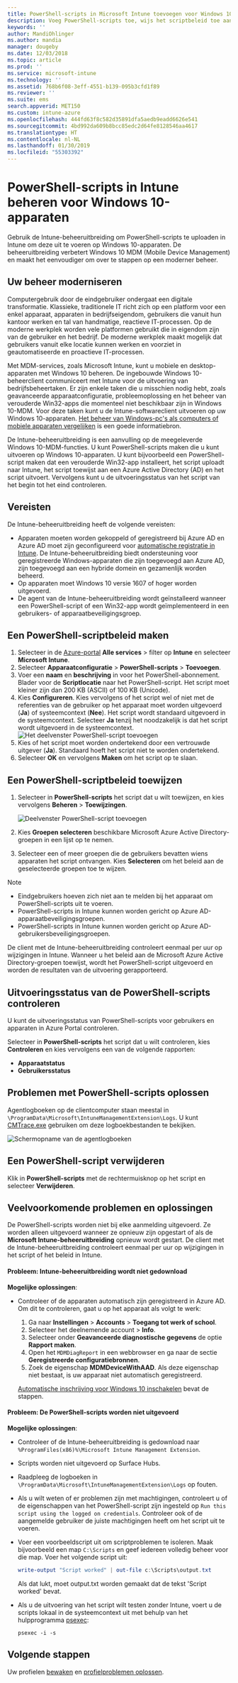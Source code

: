 ```yaml
---
title: PowerShell-scripts in Microsoft Intune toevoegen voor Windows 10-apparaten - Azure | Microsoft Docs
description: Voeg PowerShell-scripts toe, wijs het scriptbeleid toe aan Azure Active Directory-groepen, gebruik rapporten om de scripts te controleren en zie de stappen om scripts te verwijderen die u toevoegt op Windows 10-apparaten in Microsoft Intune. Zie ook enkele veelvoorkomende problemen en oplossingen.
keywords: ''
author: MandiOhlinger
ms.author: mandia
manager: dougeby
ms.date: 12/03/2018
ms.topic: article
ms.prod: ''
ms.service: microsoft-intune
ms.technology: ''
ms.assetid: 768b6f08-3eff-4551-b139-095b3cfd1f89
ms.reviewer: ''
ms.suite: ems
search.appverid: MET150
ms.custom: intune-azure
ms.openlocfilehash: 444fd63f8c582d35891dfa5aedb9eadd6626e541
ms.sourcegitcommit: 4bd992da609b8bcc85edc2d64fe8128546aa4617
ms.translationtype: HT
ms.contentlocale: nl-NL
ms.lasthandoff: 01/30/2019
ms.locfileid: "55303392"
---
```

# <a name="manage-powershell-scripts-in-intune-for-windows-10-devices"></a>PowerShell-scripts in Intune beheren voor Windows 10-apparaten

Gebruik de Intune-beheeruitbreiding om PowerShell-scripts te uploaden in Intune om deze uit te voeren op Windows 10-apparaten. De beheeruitbreiding verbetert Windows 10 MDM (Mobile Device Management) en maakt het eenvoudiger om over te stappen op een moderner beheer.

## <a name="moving-to-modern-management"></a>Uw beheer moderniseren

Computergebruik door de eindgebruiker ondergaat een digitale transformatie. Klassieke, traditionele IT richt zich op een platform voor een enkel apparaat, apparaten in bedrijfseigendom, gebruikers die vanuit hun kantoor werken en tal van handmatige, reactieve IT-processen. Op de moderne werkplek worden vele platformen gebruikt die in eigendom zijn van de gebruiker en het bedrijf. De moderne werkplek maakt mogelijk dat gebruikers vanuit elke locatie kunnen werken en voorziet in geautomatiseerde en proactieve IT-processen.

Met MDM-services, zoals Microsoft Intune, kunt u mobiele en desktop-apparaten met Windows 10 beheren. De ingebouwde Windows 10-beheerclient communiceert met Intune voor de uitvoering van bedrijfsbeheertaken. Er zijn enkele taken die u misschien nodig hebt, zoals geavanceerde apparaatconfiguratie, probleemoplossing en het beheer van verouderde Win32-apps die momenteel niet beschikbaar zijn in Windows 10-MDM. Voor deze taken kunt u de Intune-softwareclient uitvoeren op uw Windows 10-apparaten. [Het beheer van Windows-pc's als computers of mobiele apparaten vergelijken](pc-management-comparison.md) is een goede informatiebron.

De Intune-beheeruitbreiding is een aanvulling op de meegeleverde Windows 10-MDM-functies. U kunt PowerShell-scripts maken die u kunt uitvoeren op Windows 10-apparaten. U kunt bijvoorbeeld een PowerShell-script maken dat een verouderde Win32-app installeert, het script uploadt naar Intune, het script toewijst aan een Azure Active Directory (AD) en het script uitvoert. Vervolgens kunt u de uitvoeringsstatus van het script van het begin tot het eind controleren.

## <a name="prerequisites"></a>Vereisten

De Intune-beheeruitbreiding heeft de volgende vereisten:

- Apparaten moeten worden gekoppeld of geregistreerd bij Azure AD en Azure AD moet zijn geconfigureerd voor [automatische registratie in Intune](windows-enroll.md#enable-windows-10-automatic-enrollment). De Intune-beheeruitbreiding biedt ondersteuning voor geregistreerde Windows-apparaten die zijn toegevoegd aan Azure AD, zijn toegevoegd aan een hybride domein en gezamenlijk worden beheerd.
- Op apparaten moet Windows 10 versie 1607 of hoger worden uitgevoerd.
- De agent van de Intune-beheeruitbreiding wordt geïnstalleerd wanneer een PowerShell-script of een Win32-app wordt geïmplementeerd in een gebruikers- of apparaatbeveiligingsgroep.

## <a name="create-a-powershell-script-policy"></a>Een PowerShell-scriptbeleid maken 

1. Selecteer in de [Azure-portal](https://portal.azure.com) **Alle services** > filter op **Intune** en selecteer **Microsoft Intune**.
2. Selecteer **Apparaatconfiguratie** > **PowerShell-scripts** > **Toevoegen**.
3. Voer een **naam** en **beschrijving** in voor het PowerShell-abonnement. Blader voor de **Scriptlocatie** naar het PowerShell-script. Het script moet kleiner zijn dan 200 KB (ASCII) of 100 KB (Unicode).
4. Kies **Configureren**. Kies vervolgens of het script wel of niet met de referenties van de gebruiker op het apparaat moet worden uitgevoerd (**Ja**) of systeemcontext (**Nee**). Het script wordt standaard uitgevoerd in de systeemcontext. Selecteer **Ja** tenzij het noodzakelijk is dat het script wordt uitgevoerd in de systeemcontext. 
  ![Het deelvenster PowerShell-script toevoegen](./media/mgmt-extension-add-script.png)
5. Kies of het script moet worden ondertekend door een vertrouwde uitgever (**Ja**). Standaard hoeft het script niet te worden ondertekend. 
6. Selecteer **OK** en vervolgens **Maken** om het script op te slaan.

## <a name="assign-a-powershell-script-policy"></a>Een PowerShell-scriptbeleid toewijzen

1. Selecteer in **PowerShell-scripts** het script dat u wilt toewijzen, en kies vervolgens **Beheren** > **Toewijzingen**.

    ![Deelvenster PowerShell-script toevoegen](./media/mgmt-extension-assignments.png)

2. Kies **Groepen selecteren** beschikbare Microsoft Azure Active Directory-groepen in een lijst op te nemen. 
3. Selecteer een of meer groepen die de gebruikers bevatten wiens apparaten het script ontvangen. Kies **Selecteren** om het beleid aan de geselecteerde groepen toe te wijzen.

> [!NOTE]
> - Eindgebruikers hoeven zich niet aan te melden bij het apparaat om PowerShell-scripts uit te voeren.
> - PowerShell-scripts in Intune kunnen worden gericht op Azure AD-apparaatbeveiligingsgroepen.
> - PowerShell-scripts in Intune kunnen worden gericht op Azure AD-gebruikersbeveiligingsgroepen.

De client met de Intune-beheeruitbreiding controleert eenmaal per uur op wijzigingen in Intune. Wanneer u het beleid aan de Microsoft Azure Active Directory-groepen toewijst, wordt het PowerShell-script uitgevoerd en worden de resultaten van de uitvoering gerapporteerd.

## <a name="monitor-run-status-for-powershell-scripts"></a>Uitvoeringsstatus van de PowerShell-scripts controleren

U kunt de uitvoeringsstatus van PowerShell-scripts voor gebruikers en apparaten in Azure Portal controleren.

Selecteer in **PowerShell-scripts** het script dat u wilt controleren, kies **Controleren** en kies vervolgens een van de volgende rapporten:

- **Apparaatstatus**
- **Gebruikersstatus**

## <a name="troubleshoot-powershell-scripts"></a>Problemen met PowerShell-scripts oplossen

Agentlogboeken op de clientcomputer staan meestal in `\ProgramData\Microsoft\IntuneManagementExtension\Logs`. U kunt [CMTrace.exe](https://docs.microsoft.com/sccm/core/support/tools) gebruiken om deze logboekbestanden te bekijken. 

![Schermopname van de agentlogboeken](./media/apps-win32-app-10.png)  

## <a name="delete-a-powershell-script"></a>Een PowerShell-script verwijderen

Klik in **PowerShell-scripts** met de rechtermuisknop op het script en selecteer **Verwijderen**.

## <a name="common-issues-and-resolutions"></a>Veelvoorkomende problemen en oplossingen

De PowerShell-scripts worden niet bij elke aanmelding uitgevoerd. Ze worden alleen uitgevoerd wanneer ze opnieuw zijn opgestart of als de **Microsoft Intune-beheeruitbreiding** opnieuw wordt gestart. De client met de Intune-beheeruitbreiding controleert eenmaal per uur op wijzigingen in het script of het beleid in Intune.

#### <a name="issue-intune-management-extension-doesnt-download"></a>Probleem: Intune-beheeruitbreiding wordt niet gedownload

**Mogelijke oplossingen**:

- Controleer of de apparaten automatisch zijn geregistreerd in Azure AD. Om dit te controleren, gaat u op het apparaat als volgt te werk: 

  1. Ga naar **Instellingen** > **Accounts** > **Toegang tot werk of school**.
  2. Selecteer het deelnemende account > **Info**.
  3. Selecteer onder **Geavanceerde diagnostische gegevens** de optie **Rapport maken**.
  4. Open het `MDMDiagReport` in een webbrowser en ga naar de sectie **Geregistreerde configuratiebronnen**.
  5. Zoek de eigenschap **MDMDeviceWithAAD**. Als deze eigenschap niet bestaat, is uw apparaat niet automatisch geregistreerd.

    [Automatische inschrijving voor Windows 10 inschakelen](windows-enroll.md#enable-windows-10-automatic-enrollment) bevat de stappen.

#### <a name="issue-the-powershell-scripts-do-not-run"></a>Probleem: De PowerShell-scripts worden niet uitgevoerd

**Mogelijke oplossingen**:

- Controleer of de Intune-beheeruitbreiding is gedownload naar `%ProgramFiles(x86)%\Microsoft Intune Management Extension`.
- Scripts worden niet uitgevoerd op Surface Hubs.
- Raadpleeg de logboeken in `\ProgramData\Microsoft\IntuneManagementExtension\Logs` op fouten.
- Als u wilt weten of er problemen zijn met machtigingen, controleert u of de eigenschappen van het PowerShell-script zijn ingesteld op `Run this script using the logged on credentials`. Controleer ook of de aangemelde gebruiker de juiste machtigingen heeft om het script uit te voeren.
- Voer een voorbeeldscript uit om scriptproblemen te isoleren. Maak bijvoorbeeld een map `C:\Scripts` en geef iedereen volledig beheer voor die map. Voer het volgende script uit:

  ```powershell
  write-output "Script worked" | out-file c:\Scripts\output.txt
  ```

  Als dat lukt, moet output.txt worden gemaakt dat de tekst 'Script worked' bevat.

- Als u de uitvoering van het script wilt testen zonder Intune, voert u de scripts lokaal in de systeemcontext uit met behulp van het hulpprogramma [psexec](https://docs.microsoft.com/sysinternals/downloads/psexec):

  `psexec -i -s`

## <a name="next-steps"></a>Volgende stappen

Uw profielen [bewaken](device-profile-monitor.md) en [profielproblemen oplossen](device-profile-troubleshoot.md).
